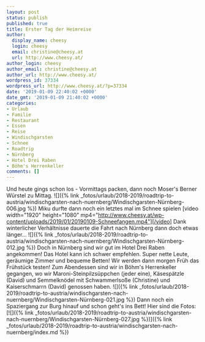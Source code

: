 ```yaml
---
layout: post
status: publish
published: true
title: Erster Tag der Heimreise
author:
  display_name: cheesy
  login: cheesy
  email: christine@cheesy.at
  url: http://www.cheesy.at/
author_login: cheesy
author_email: christine@cheesy.at
author_url: http://www.cheesy.at/
wordpress_id: 37334
wordpress_url: http://www.cheesy.at/?p=37334
date: '2019-01-09 22:40:02 +0000'
date_gmt: '2019-01-09 21:40:02 +0000'
categories:
- Urlaub
- Familie
- Restaurant
- Essen
- Reise
- Windischgarsten
- Schnee
- Roadtrip
- Nürnberg
- Hotel Drei Raben
- Böhm's Herrenkeller
comments: []
---
```

Und heute gings schon los - Vormittags packen, dann noch Moser's Berner Würstel zu Mittag.
![]({% link _fotos/urlaub/2018-2019/roadtrip-to-austria/windischgarsten-nach-nuernberg/Windischgarsten-Nürnberg-006.jpg %})
Miku durfte dann noch ein letztes mal im Schnee spielen
[video width="1920" height="1080" mp4="http://www.cheesy.at/wp-content/uploads/2019/01/20190109-Schneefangen.mp4"][/video]
Dank winterlicher Verhältnisse dauerte die Fahrt nach Nürnberg dann doch etwas länger...
![]({% link _fotos/urlaub/2018-2019/roadtrip-to-austria/windischgarsten-nach-nuernberg/Windischgarsten-Nürnberg-012.jpg %})
Doch in Nürnberg sind wir gut im Hotel Drei Raben angekommen! Das Hotel kann ich schwer empfehlen. Super nette Leute, geräumige Zimmer und bequeme Betten! Wir werden dann morgen Früh das Frühstück testen!
Zum Abendessen sind wir in Böhm's Herrenkeller gegangen, wo wir Maroni-Steinpilzsüppchen (jeder eine), Käsespätzle (David) und Semmelknödel mit Schwammerlsoße (Christine) und Kaiserschmarrn (David) genossen haben.
![]({% link _fotos/urlaub/2018-2019/roadtrip-to-austria/windischgarsten-nach-nuernberg/Windischgarsten-Nürnberg-021.jpg %})
Dann noch ein Spaziergang zur Burg hinauf und schon geht's ins Bett! Hier sind die Fotos:
[![]({% link _fotos/urlaub/2018-2019/roadtrip-to-austria/windischgarsten-nach-nuernberg/Windischgarsten-Nürnberg-027.jpg %})]({% link _fotos/urlaub/2018-2019/roadtrip-to-austria/windischgarsten-nach-nuernberg/index.md %})
